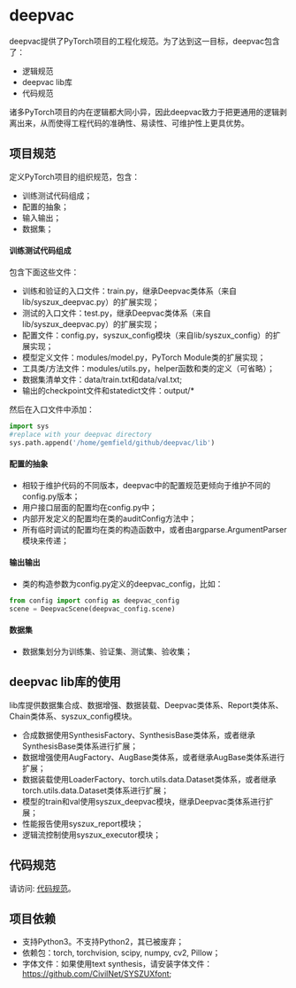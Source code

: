 # deepvac
deepvac提供了PyTorch项目的工程化规范。为了达到这一目标，deepvac包含了：
- 逻辑规范
- deepvac lib库
- 代码规范

诸多PyTorch项目的内在逻辑都大同小异，因此deepvac致力于把更通用的逻辑剥离出来，从而使得工程代码的准确性、易读性、可维护性上更具优势。

## 项目规范
定义PyTorch项目的组织规范，包含：
- 训练测试代码组成；
- 配置的抽象；
- 输入输出；
- 数据集；

#### 训练测试代码组成
包含下面这些文件：
- 训练和验证的入口文件：train.py，继承Deepvac类体系（来自lib/syszux_deepvac.py）的扩展实现；
- 测试的入口文件：test.py，继承Deepvac类体系（来自lib/syszux_deepvac.py）的扩展实现；
- 配置文件：config.py，syszux_config模块（来自lib/syszux_config）的扩展实现；
- 模型定义文件：modules/model.py，PyTorch Module类的扩展实现；
- 工具类/方法文件：modules/utils.py，helper函数和类的定义（可省略）；
- 数据集清单文件：data/train.txt和data/val.txt;
- 输出的checkpoint文件和statedict文件：output/*

然后在入口文件中添加：
```python
import sys
#replace with your deepvac directory
sys.path.append('/home/gemfield/github/deepvac/lib')
```

#### 配置的抽象
- 相较于维护代码的不同版本，deepvac中的配置规范更倾向于维护不同的config.py版本；
- 用户接口层面的配置均在config.py中；
- 内部开发定义的配置均在类的auditConfig方法中；
- 所有临时调试的配置均在类的构造函数中，或者由argparse.ArgumentParser模块来传递；

#### 输出输出
- 类的构造参数为config.py定义的deepvac_config，比如：
```python
from config import config as deepvac_config
scene = DeepvacScene(deepvac_config.scene)
```

#### 数据集
- 数据集划分为训练集、验证集、测试集、验收集；


## deepvac lib库的使用
lib库提供数据集合成、数据增强、数据装载、Deepvac类体系、Report类体系、Chain类体系、syszux_config模块。

- 合成数据使用SynthesisFactory、SynthesisBase类体系，或者继承SynthesisBase类体系进行扩展；
- 数据增强使用AugFactory、AugBase类体系，或者继承AugBase类体系进行扩展；
- 数据装载使用LoaderFactory、torch.utils.data.Dataset类体系，或者继承torch.utils.data.Dataset类体系进行扩展；
- 模型的train和val使用syszux_deepvac模块，继承Deepvac类体系进行扩展；
- 性能报告使用syszux_report模块；
- 逻辑流控制使用syszux_executor模块；

## 代码规范
请访问: [代码规范](./code_standard.md)。


## 项目依赖
- 支持Python3。不支持Python2，其已被废弃；
- 依赖包：torch, torchvision, scipy, numpy, cv2, Pillow；
- 字体文件：如果使用text synthesis，请安装字体文件：https://github.com/CivilNet/SYSZUXfont;


